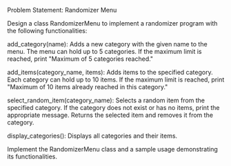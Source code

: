 Problem Statement: Randomizer Menu

Design a class RandomizerMenu to implement a randomizer program with the following functionalities:

  add_category(name): Adds a new category with the given name to the menu. The menu can hold up to 5 categories. If the maximum limit is reached, print "Maximum of 5 categories reached."
  
  add_items(category_name, items): Adds items to the specified category. Each category can hold up to 10 items. If the maximum limit is reached, print "Maximum of 10 items already reached in this category."
  
  select_random_item(category_name): Selects a random item from the specified category. If the category does not exist or has no items, print the appropriate message. Returns the selected item and removes it from the category.
  
  display_categories(): Displays all categories and their items.

Implement the RandomizerMenu class and a sample usage demonstrating its functionalities.
